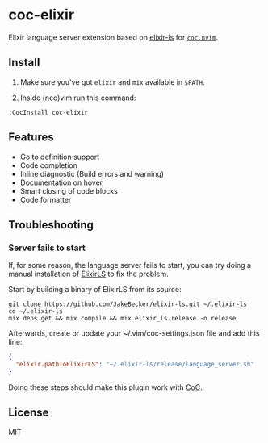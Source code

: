 # coc-elixir

Elixir language server extension based on [elixir-ls](https://github.com/JakeBecker/elixir-ls) for [`coc.nvim`](https://github.com/neoclide/coc.nvim).

## Install

1. Make sure you've got `elixir` and `mix` available in `$PATH`.

2. Inside (neo)vim run this command:

```
:CocInstall coc-elixir
```

## Features
- Go to definition support
- Code completion
- Inline diagnostic (Build errors and warning)
- Documentation on hover
- Smart closing of code blocks
- Code formatter

## Troubleshooting

### Server fails to start

If, for some reason, the language server fails to start, you can try doing a manual installation of [ElixirLS](https://github.com/JakeBecker/elixir-ls) to fix the problem.

Start by building a binary of ElixirLS from its source:

```
git clone https://github.com/JakeBecker/elixir-ls.git ~/.elixir-ls
cd ~/.elixir-ls
mix deps.get && mix compile && mix elixir_ls.release -o release
```

Afterwards, create or update your ~/.vim/coc-settings.json file and add this line:

```json
{
  "elixir.pathToElixirLS": "~/.elixir-ls/release/language_server.sh"
}
```

Doing these steps should make this plugin work with [CoC](https://github.com/neoclide/coc.nvim).

## License

MIT

